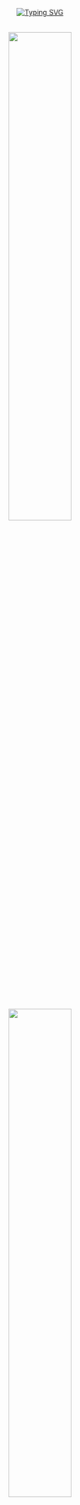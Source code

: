 <!-- heechae96's profile -->

<div align="center">

[![Typing SVG](https://readme-typing-svg.herokuapp.com?font=Oleo+Script&color=9D9ED2&size=35&center=true&vCenter=true&width=404&height=53&lines=%E3%80%80%E3%80%80Hi+there%2C+I'm+Heechae.+%E3%80%80%E3%80%80)](https://git.io/typing-svg)

<br>

<img align="center" src="https://github-readme-stats.vercel.app/api?username=heechae96&show_icons=true&theme=material-palenight&hide_border=true&bg_color=20232a&icon_color=E3E3E3A8/" width=50%>

<br>

<img align="center" src="https://github-readme-stats.vercel.app/api/top-langs/?username=heechae96&layout=compact&theme=material-palenight&hide_border=true&bg_color=20232a&icon_color=E3E3E3A8)](https://github.com/anuraghazra/github-readme-stats/" width=50%>

<br>
 
[![Ashutosh's github activity graph](https://github-readme-activity-graph.cyclic.app/graph?username=heechae96&theme=material-palenight&)](https://github.com/ashutosh00710/github-readme-activity-graph)
 
<br>

[![Hits](https://hits.seeyoufarm.com/api/count/incr/badge.svg?url=https%3A%2F%2Fgithub.com%2Fheechae96&count_bg=%23918FE0&title_bg=%23545454&icon=github.svg&icon_color=%23E7E7E7&title=Views&edge_flat=false&)](https://hits.seeyoufarm.com)
